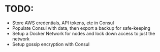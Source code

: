 # TODO:

 * Store AWS credentials, API tokens, etc in Consul
 * Populate Consul with data, then export a backup for safe-keeping
 * Setup a Docker Network for nodes and lock down access to just the network
 * Setup gossip encryption with Consul

